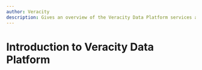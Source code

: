 ```yaml
---
author: Veracity
description: Gives an overview of the Veracity Data Platform services and related components.
---
```


# Introduction to Veracity Data Platform
